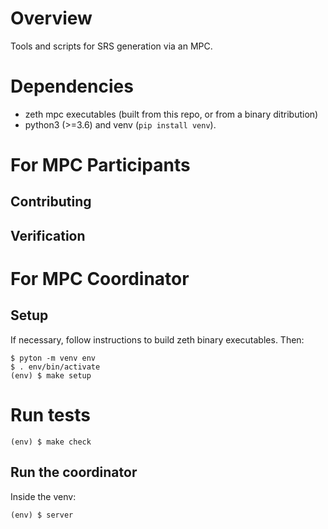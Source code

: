 # Overview

Tools and scripts for SRS generation via an MPC.

# Dependencies

- zeth mpc executables (built from this repo, or from a binary ditribution)
- python3 (>=3.6) and venv (`pip install venv`).

# For MPC Participants

## Contributing

## Verification

# For MPC Coordinator

## Setup

If necessary, follow instructions to build zeth binary executables.  Then:

```
$ pyton -m venv env
$ . env/bin/activate
(env) $ make setup
```

# Run tests

```
(env) $ make check
```

## Run the coordinator

Inside the venv:
```
(env) $ server
```
